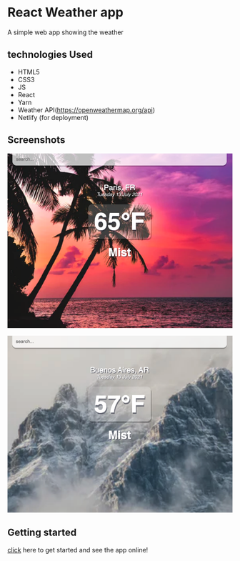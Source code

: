 # React Weather app

A simple web app showing the weather

## technologies Used
- HTML5
- CSS3
- JS
- React
- Yarn
- Weather API(https://openweathermap.org/api)
- Netlify (for deployment)

## Screenshots

![Final Result](./public/imgs/final-result.png)

![Final Result](./public/imgs/final-result2.png)

## Getting started
[click](https://react-wheather-app.netlify.app/) here to get started and see the app online! 


